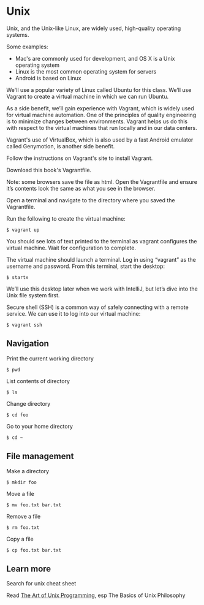 # Unix

Unix, and the Unix-like Linux, are widely used, high-quality operating systems.

Some examples:
* Mac's are commonly used for development, and OS X is a Unix operating system
* Linux is the most common operating system for servers
* Android is based on Linux

We'll use a popular variety of Linux called Ubuntu for this class. We’ll use Vagrant to create a virtual machine in which we can run Ubuntu.

As a side benefit, we’ll gain experience with Vagrant, which is widely used for virtual machine automation. One of the principles of quality engineering is to minimize changes between environments. Vagrant helps us do this with respect to the virtual machines that run locally and in our data centers.

Vagrant's use of VirtualBox, which is also used by a fast Android emulator called Genymotion, is another side benefit.

Follow the instructions on Vagrant's site to install Vagrant.

Download this book's Vagrantfile.

Note: some browsers save the file as html. Open the Vagrantfile and ensure it’s contents look the same as what you see in the browser.

Open a terminal and navigate to the directory where you saved the Vagrantfile.

Run the following to create the virtual machine:

```nohighlight
$ vagrant up
```

You should see lots of text printed to the terminal as vagrant configures the virtual machine. Wait for configuration to complete.

The virtual machine should launch a terminal. Log in using “vagrant” as the username and password. From this terminal, start the desktop:

```nohighlight
$ startx
```

We’ll use this desktop later when we work with IntelliJ, but let’s dive into the Unix file system first.

Secure shell (SSH) is a common way of safely connecting with a remote service. We can use it to log into our virtual machine:

```nohighlight
$ vagrant ssh
```

## Navigation

Print the current working directory

```nohighlight
$ pwd
```

List contents of directory

```nohighlight
$ ls
```

Change directory

```nohighlight
$ cd foo
```

Go to your home directory

```nohighlight
$ cd ~
```

## File management

Make a directory

```nohighlight
$ mkdir foo
```

Move a file

```nohighlight
$ mv foo.txt bar.txt
```

Remove a file

```nohighlight
$ rm foo.txt
```

Copy a file

```nohighlight
$ cp foo.txt bar.txt
```

## Learn more

Search for unix cheat sheet

Read [The Art of Unix Programming](http://catb.org/~esr/writings/taoup/html/), esp The Basics of Unix Philosophy
